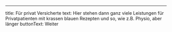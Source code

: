 ---
title: Für privat Versicherte
text: Hier stehen dann ganz viele Leistungen für Privatpatienten mit krassen blauen Rezepten und so, wie z.B. Physio, aber länger
buttonText: Weiter